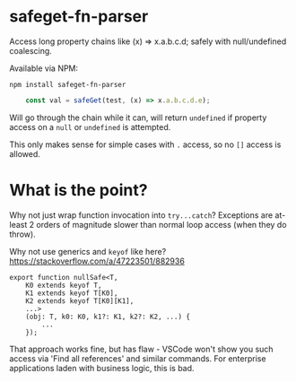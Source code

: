 # safeget-fn-parser

Access long property chains like (x) => x.a.b.c.d; safely with null/undefined coalescing.

Available via NPM:

`npm install safeget-fn-parser`

```typescript
    const val = safeGet(test, (x) => x.a.b.c.d.e);
```

Will go through the chain while it can, will return `undefined` 
if property access on a `null` or `undefined` is attempted. 

This only makes sense for simple cases with `.` access, 
so no `[]` access is allowed.

# What is the point?

Why not just wrap function invocation into `try...catch`?
Exceptions are at-least 2 orders of magnitude slower than normal loop access (when they do throw).

Why not use generics and `keyof` like here?
https://stackoverflow.com/a/47223501/882936
```
export function nullSafe<T, 
    K0 extends keyof T, 
    K1 extends keyof T[K0],
    K2 extends keyof T[K0][K1],
    ...>
    (obj: T, k0: K0, k1?: K1, k2?: K2, ...) {
        ...
    });
```

That approach works fine, but has flaw - VSCode won't show you 
such access via 'Find all references' and similar commands.
For enterprise applications laden with business logic, this is bad.  